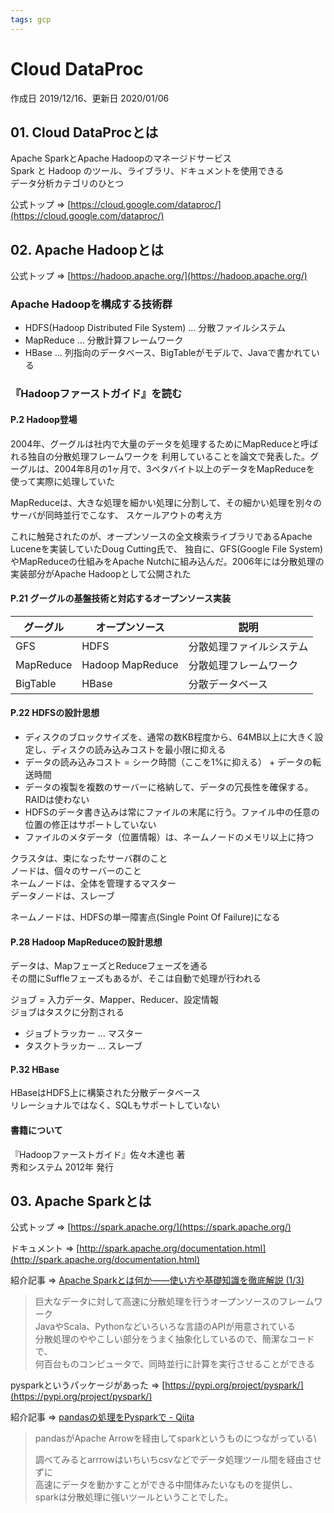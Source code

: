 ```yaml
---
tags: gcp
---
```


# Cloud DataProc

作成日 2019/12/16、更新日 2020/01/06

## 01. Cloud DataProcとは

Apache SparkとApache Hadoopのマネージドサービス\
Spark と Hadoop のツール、ライブラリ、ドキュメントを使用できる\
データ分析カテゴリのひとつ

公式トップ => [https://cloud.google.com/dataproc/](https://cloud.google.com/dataproc/)

## 02. Apache Hadoopとは

公式トップ => [https://hadoop.apache.org/](https://hadoop.apache.org/)

### Apache Hadoopを構成する技術群

- HDFS(Hadoop Distributed File System) ... 分散ファイルシステム
- MapReduce ... 分散計算フレームワーク
- HBase ... 列指向のデータベース、BigTableがモデルで、Javaで書かれている

### 『Hadoopファーストガイド』を読む

#### P.2 Hadoop登場

2004年、グーグルは社内で大量のデータを処理するためにMapReduceと呼ばれる独自の分散処理フレームワークを
利用していることを論文で発表した。グーグルは、2004年8月の1ヶ月で、3ペタバイト以上のデータをMapReduceを
使って実際に処理していた

MapReduceは、大きな処理を細かい処理に分割して、その細かい処理を別々のサーバが同時並行でこなす、
スケールアウトの考え方

これに触発されたのが、オープンソースの全文検索ライブラリであるApache Luceneを実装していたDoug Cutting氏で、
独自に、GFS(Google File System)やMapReduceの仕組みをApache Nutchに組み込んだ。2006年には分散処理の
実装部分がApache Hadoopとして公開された

#### P.21 グーグルの基盤技術と対応するオープンソース実装

グーグル | オープンソース | 説明
--------|-------------|-----
GFS | HDFS | 分散処理ファイルシステム
MapReduce | Hadoop MapReduce | 分散処理フレームワーク
BigTable | HBase | 分散データベース

#### P.22 HDFSの設計思想

- ディスクのブロックサイズを、通常の数KB程度から、64MB以上に大きく設定し、ディスクの読み込みコストを最小限に抑える
- データの読み込みコスト = シーク時間（ここを1%に抑える） + データの転送時間
- データの複製を複数のサーバーに格納して、データの冗長性を確保する。RAIDは使わない
- HDFSのデータ書き込みは常にファイルの末尾に行う。ファイル中の任意の位置の修正はサポートしていない
- ファイルのメタデータ（位置情報）は、ネームノードのメモリ以上に持つ

クラスタは、束になったサーバ群のこと\
ノードは、個々のサーバーのこと\
ネームノードは、全体を管理するマスター\
データノードは、スレーブ

ネームノードは、HDFSの単一障害点(Single Point Of Failure)になる

#### P.28 Hadoop MapReduceの設計思想

データは、MapフェーズとReduceフェーズを通る\
その間にSuffleフェーズもあるが、そこは自動で処理が行われる

ジョブ = 入力データ、Mapper、Reducer、設定情報\
ジョブはタスクに分割される

- ジョブトラッカー ... マスター
- タスクトラッカー ... スレーブ

#### P.32 HBase

HBaseはHDFS上に構築された分散データベース\
リレーショナルではなく、SQLもサポートしていない

#### 書籍について

『Hadoopファーストガイド』佐々木達也 著\
秀和システム 2012年 発行

## 03. Apache Sparkとは

公式トップ => [https://spark.apache.org/](https://spark.apache.org/)

ドキュメント => [http://spark.apache.org/documentation.html](http://spark.apache.org/documentation.html)

紹介記事 => [Apache Sparkとは何か――使い方や基礎知識を徹底解説 \(1/3\)](https://www.atmarkit.co.jp/ait/articles/1608/24/news014.html)

> 巨大なデータに対して高速に分散処理を行うオープンソースのフレームワーク\
> JavaやScala、Pythonなどいろいろな言語のAPIが用意されている\
> 分散処理のややこしい部分をうまく抽象化しているので、簡潔なコードで、\
> 何百台ものコンピュータで、同時並行に計算を実行させることができる

pysparkというパッケージがあった => [https://pypi.org/project/pyspark/](https://pypi.org/project/pyspark/)

紹介記事 => [pandasの処理をPysparkで \- Qiita](https://qiita.com/niship2/items/5d50b534697549878dea)

> pandasがApache Arrowを経由してsparkというものにつながっている\
>
> 調べてみるとarrrowはいちいちcsvなどでデータ処理ツール間を経由させずに\
> 高速にデータを動かすことができる中間体みたいなものを提供し、\
> sparkは分散処理に強いツールということでした。







